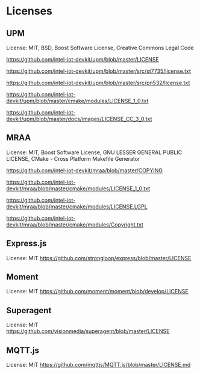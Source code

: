 # Licenses

## UPM
License: MIT, BSD, Boost Software License, Creative Commons Legal Code

https://github.com/intel-iot-devkit/upm/blob/master/LICENSE

https://github.com/intel-iot-devkit/upm/blob/master/src/st7735/license.txt

https://github.com/intel-iot-devkit/upm/blob/master/src/pn532/license.txt

https://github.com/intel-iot-devkit/upm/blob/master/cmake/modules/LICENSE_1_0.txt

https://github.com/intel-iot-devkit/upm/blob/master/docs/images/LICENSE_CC_3_0.txt

## MRAA
License: MIT, Boost Software License, GNU LESSER GENERAL PUBLIC LICENSE, CMake - Cross Platform Makefile Generator

https://github.com/intel-iot-devkit/mraa/blob/master/COPYING

https://github.com/intel-iot-devkit/mraa/blob/master/cmake/modules/LICENSE_1_0.txt

https://github.com/intel-iot-devkit/mraa/blob/master/cmake/modules/LICENSE.LGPL

https://github.com/intel-iot-devkit/mraa/blob/master/cmake/modules/Copyright.txt

## Express.js
License: MIT
https://github.com/strongloop/express/blob/master/LICENSE

## Moment
License: MIT
https://github.com/moment/moment/blob/develop/LICENSE

## Superagent
License: MIT
https://github.com/visionmedia/superagent/blob/master/LICENSE

## MQTT.js
License: MIT
https://github.com/mqttjs/MQTT.js/blob/master/LICENSE.md
